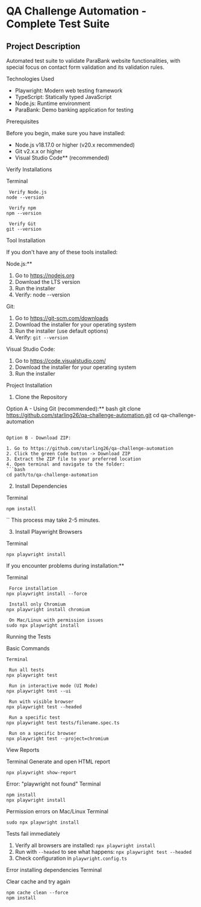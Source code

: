 # QA Challenge Automation - Complete Test Suite

## Project Description

Automated test suite to validate ParaBank website functionalities, with special focus on contact form validation and its validation rules.

Technologies Used

- Playwright: Modern web testing framework
- TypeScript: Statically typed JavaScript
- Node.js: Runtime environment
- ParaBank: Demo banking application for testing

Prerequisites

Before you begin, make sure you have installed:

- Node.js v18.17.0 or higher (v20.x recommended)
- Git v2.x.x or higher
- Visual Studio Code** (recommended)

 Verify Installations

Terminal

	 Verify Node.js
	node --version
	
	 Verify npm
	npm --version
	
	 Verify Git
	git --version


Tool Installation

If you don't have any of these tools installed:

Node.js:**
1. Go to https://nodejs.org
2. Download the LTS version
3. Run the installer
4. Verify: node --version

Git:
1. Go to https://git-scm.com/downloads
2. Download the installer for your operating system
3. Run the installer (use default options)
4. Verify: `git --version`

Visual Studio Code:
1. Go to https://code.visualstudio.com/
2. Download the installer for your operating system
3. Run the installer

Project Installation

1. Clone the Repository

Option A - Using Git (recommended):**
bash
git clone https://github.com/starling26/qa-challenge-automation.git
cd qa-challenge-automation
```

Option B - Download ZIP:

1. Go to https://github.com/starling26/qa-challenge-automation
2. Click the green Code button -> Download ZIP
3. Extract the ZIP file to your preferred location
4. Open terminal and navigate to the folder:
```bash
cd path/to/qa-challenge-automation
```

2. Install Dependencies

Terminal

	npm install
``
This process may take 2-5 minutes.

3. Install Playwright Browsers

Terminal
```
npx playwright install
```

If you encounter problems during installation:**

Terminal
	
	 Force installation
	npx playwright install --force
	
	 Install only Chromium
	npx playwright install chromium
	
	 On Mac/Linux with permission issues
	sudo npx playwright install


Running the Tests

Basic Commands

	Terminal
	
	 Run all tests
	npx playwright test
	
	 Run in interactive mode (UI Mode)
	npx playwright test --ui
	
	 Run with visible browser
	npx playwright test --headed
	
	 Run a specific test
	npx playwright test tests/filename.spec.ts
	
	 Run on a specific browser
	npx playwright test --project=chromium


 View Reports

Terminal
Generate and open HTML report

	npx playwright show-report





Error: "playwright not found"
Terminal

	npm install
	npx playwright install


Permission errors on Mac/Linux
Terminal

	sudo npx playwright install


Tests fail immediately
1. Verify all browsers are installed: `npx playwright install`
2. Run with `--headed` to see what happens: `npx playwright test --headed`
3. Check configuration in `playwright.config.ts`

Error installing dependencies
Terminal

Clear cache and try again

	npm cache clean --force
	npm install

